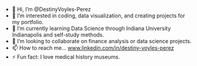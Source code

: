 - 👋 Hi, I’m @DestinyVoyles-Perez
- 👀 I’m interested in coding, data visualization, and creating projects for my portfolio.
- 🌱 I’m currently learning Data Science through Indiana University Indianapolis and self-study methods.
- 💞️ I’m looking to collaborate on finance analysis or data science projects.
- 📫 How to reach me... www.linkedin.com/in/destiny-voyles-perez
- ⚡ Fun fact: I love medical history museums. 

<!---
DestinyVoyles-Perez/DestinyVoyles-Perez is a ✨ special ✨ repository because its `README.md` (this file) appears on your GitHub profile.
You can click the Preview link to take a look at your changes.
--->
